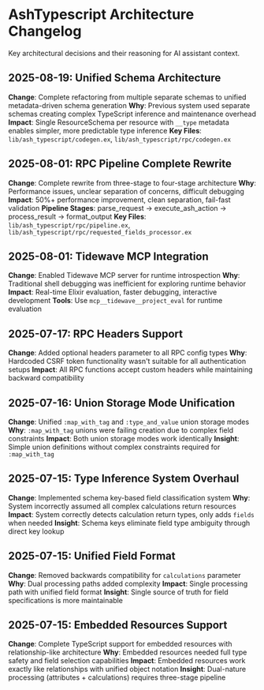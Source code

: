 # AshTypescript Architecture Changelog

Key architectural decisions and their reasoning for AI assistant context.

## 2025-08-19: Unified Schema Architecture

**Change**: Complete refactoring from multiple separate schemas to unified metadata-driven schema generation
**Why**: Previous system used separate schemas creating complex TypeScript inference and maintenance overhead
**Impact**: Single ResourceSchema per resource with `__type` metadata enables simpler, more predictable type inference
**Key Files**: `lib/ash_typescript/codegen.ex`, `lib/ash_typescript/rpc/codegen.ex`

## 2025-08-01: RPC Pipeline Complete Rewrite

**Change**: Complete rewrite from three-stage to four-stage architecture
**Why**: Performance issues, unclear separation of concerns, difficult debugging
**Impact**: 50%+ performance improvement, clean separation, fail-fast validation
**Pipeline Stages**: parse_request → execute_ash_action → process_result → format_output
**Key Files**: `lib/ash_typescript/rpc/pipeline.ex`, `lib/ash_typescript/rpc/requested_fields_processor.ex`

## 2025-08-01: Tidewave MCP Integration

**Change**: Enabled Tidewave MCP server for runtime introspection
**Why**: Traditional shell debugging was inefficient for exploring runtime behavior
**Impact**: Real-time Elixir evaluation, faster debugging, interactive development
**Tools**: Use `mcp__tidewave__project_eval` for runtime evaluation

## 2025-07-17: RPC Headers Support

**Change**: Added optional headers parameter to all RPC config types
**Why**: Hardcoded CSRF token functionality wasn't suitable for all authentication setups
**Impact**: All RPC functions accept custom headers while maintaining backward compatibility

## 2025-07-16: Union Storage Mode Unification

**Change**: Unified `:map_with_tag` and `:type_and_value` union storage modes
**Why**: `:map_with_tag` unions were failing creation due to complex field constraints
**Impact**: Both union storage modes work identically
**Insight**: Simple union definitions without complex constraints required for `:map_with_tag`

## 2025-07-15: Type Inference System Overhaul

**Change**: Implemented schema key-based field classification system
**Why**: System incorrectly assumed all complex calculations return resources
**Impact**: System correctly detects calculation return types, only adds `fields` when needed
**Insight**: Schema keys eliminate field type ambiguity through direct key lookup

## 2025-07-15: Unified Field Format

**Change**: Removed backwards compatibility for `calculations` parameter
**Why**: Dual processing paths added complexity
**Impact**: Single processing path with unified field format
**Insight**: Single source of truth for field specifications is more maintainable

## 2025-07-15: Embedded Resources Support

**Change**: Complete TypeScript support for embedded resources with relationship-like architecture
**Why**: Embedded resources needed full type safety and field selection capabilities
**Impact**: Embedded resources work exactly like relationships with unified object notation
**Insight**: Dual-nature processing (attributes + calculations) requires three-stage pipeline